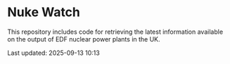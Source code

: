 # Nuke Watch

This repository includes code for retrieving the latest information available on the output of EDF nuclear power plants in the UK.

Last updated: 2025-09-13 10:13